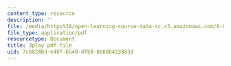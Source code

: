 ```yaml
---
content_type: resource
description: ''
file: /media/https%3A/open-learning-course-data-rc.s3.amazonaws.com/8-01sc-classical-mechanics-fall-2016/7cb824b3e48fb549dfb88e8db423883d_L5jhg4q1Xvo.pdf
file_type: application/pdf
resourcetype: Document
title: 3play pdf file
uid: 7cb824b3-e48f-b549-dfb8-8e8db423883d
---
```

